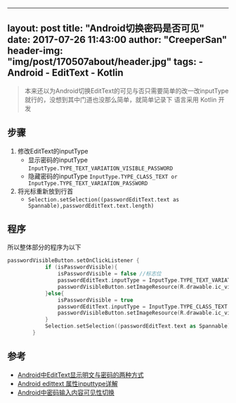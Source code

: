 
---
layout:     post
title:      "Android切换密码是否可见"
date:       2017-07-26 11:43:00
author:     "CreeperSan"
header-img: "img/post/170507about/header.jpg"
tags:
    - Android
    - EditText
    - Kotlin
---

> 本来还以为Android切换EditText的可见与否只需要简单的改一改inputType就行的，没想到其中门道也没那么简单，就简单记录下
> 语言采用 Kotlin 开发

## 步骤



1. 修改EditText的inputType
	+ 显示密码的inputType `InputType.TYPE_TEXT_VARIATION_VISIBLE_PASSWORD`
	+ 隐藏密码的inputType `InputType.TYPE_CLASS_TEXT or InputType.TYPE_TEXT_VARIATION_PASSWORD`
2. 将光标重新放到行首
	+ `Selection.setSelection((passwordEditText.text as Spannable),passwordEditText.text.length)`

## 程序
所以整体部分的程序为以下
``` Kotlin
passwordVisibleButton.setOnClickListener {
            if (isPasswordVisible){
                isPasswordVisible = false //标志位
                passwordEditText.inputType = InputType.TYPE_TEXT_VARIATION_VISIBLE_PASSWORD //设置密码可见情况
                passwordVisibleButton.setImageResource(R.drawable.ic_visibility_off_black) //修改按钮图标样式
            }else{
                isPasswordVisible = true
                passwordEditText.inputType = InputType.TYPE_CLASS_TEXT or InputType.TYPE_TEXT_VARIATION_PASSWORD
                passwordVisibleButton.setImageResource(R.drawable.ic_visibility_black)
            }
            Selection.setSelection((passwordEditText.text as Spannable),passwordEditText.text.length)//光标回到行末
        }
```

## 参考
+ [Android中EditText显示明文与密码的两种方式](http://www.jb51.net/article/90004.htm)
+ [Android edittext 属性inputtype详解](http://blog.csdn.net/qq_16064871/article/details/44701727)
+ [Android中密码输入内容可见性切换](http://blog.csdn.net/dawanganban/article/details/23374187)